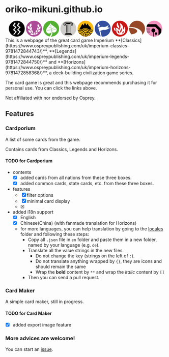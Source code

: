 # oriko-mikuni.github.io
<div align="center">
<img src="https://github.com/oriko-mikuni/oriko-mikuni.github.io/raw/main/public/suit_icon/powerR.png" height="50" alt="power">
<img src="https://github.com/oriko-mikuni/oriko-mikuni.github.io/raw/main/public/suit_icon/fameR.png" height="50" alt="fame">
<img src="https://github.com/oriko-mikuni/oriko-mikuni.github.io/raw/main/public/suit_icon/uncivilisedR.png" height="50" alt="uncivilised">
<img src="https://github.com/oriko-mikuni/oriko-mikuni.github.io/raw/main/public/suit_icon/civilisedR.png" height="50" alt="civilised">
<img src="https://github.com/oriko-mikuni/oriko-mikuni.github.io/raw/main/public/suit_icon/regionR.png" height="50" alt="region">
<img src="https://github.com/oriko-mikuni/oriko-mikuni.github.io/raw/main/public/suit_icon/tributaryR.png" height="50" alt="tributary">
<img src="https://github.com/oriko-mikuni/oriko-mikuni.github.io/raw/main/public/suit_icon/unrestR.png" height="50" alt="unrest">
<img src="https://github.com/oriko-mikuni/oriko-mikuni.github.io/raw/main/public/suit_icon/trade_routeR.png" height="50" alt="trade_route">
<img src="https://github.com/oriko-mikuni/oriko-mikuni.github.io/raw/main/public/suit_icon/gadgetR.png" height="50" alt="gadget">
</div>
This is a webpage of the great card game Imperium
**[Classics](https://www.ospreypublishing.com/uk/imperium-classics-9781472844743/)**,
**[Legends](https://www.ospreypublishing.com/uk/imperium-legends-9781472844750/)** and
**[Horizons](https://www.ospreypublishing.com/uk/imperium-horizons-9781472858368/)**,
a deck-building civilization game series.

The card game is great and this webpage recommends purchasing it
for personal use. You can click the links above.

Not affiliated with nor endorsed by Osprey.
## Features

### Cardporium
A list of some cards from the game.

Contains cards from Classics, Legends and Horizons.

#### TODO for Cardporium
* contents
  * [x] added cards from all nations from these three boxes.
  * [x] added common cards, state cards, etc. from these three boxes.
* features
  * [x] filter options
  * [x] minimal card display
  * [x] 
* added i18n support
  * [x] English
  * [x] Chinese(China) (with fanmade translation for Horizons)
  * for more languages, you can help translation by going to the [locales](https://github.com/oriko-mikuni/oriko-mikuni.github.io/tree/main/src/locales) folder and following these steps:
    * Copy all `.json` file in `en` folder and paste them in a new folder, named by your language (e.g. `de`).
    * Translate all the value strings in the new files.
      * Do not change the key (strings on the left of `:`).
      * Do not translate anything wrapped by `{}`, they are icons and should remain the same
      * Wrap the **bold** content by `**` and wrap the *italic* content by `[]`
    * Then you can send a pull request.

### Card Maker
A simple card maker, still in progress.

#### TODO for Card Maker
* [x] added export image feature

### More advices are welcome!
You can start an [issue](https://github.com/oriko-mikuni/oriko-mikuni.github.io/issues).
